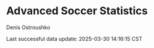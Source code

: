 # Advanced Soccer Statistics
Denis Ostroushko

<!-- gfm -->

Last successful data update: 2025-03-30 14:16:15 CST
